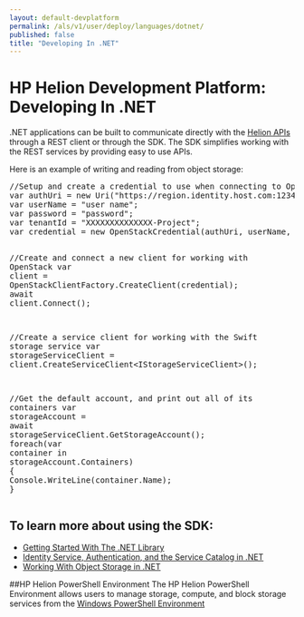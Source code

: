 ```yaml
---
layout: default-devplatform
permalink: /als/v1/user/deploy/languages/dotnet/
published: false
title: "Developing In .NET"
---
```

<!--PUBLISHED-->

# HP Helion Development Platform: Developing In .NET

.NET applications can be built to communicate directly with the <a class="reference external" href="http://docs.hpcloud.com/api">Helion APIs</a> through a REST client
or through the SDK. The SDK simplifies working with the REST services by providing easy to use APIs.</p>
<p>Here is an example of writing and reading from object storage:</p>
<div class="highlight-csharp"><div class="highlight"><pre><span class="c1">//Setup and create a credential to use when connecting to OpenStack</span>
<span class="n">var</span> <span class="n">authUri</span> <span class="p">=</span> <span class="k">new</span> <span class="n">Uri</span><span class="p">(</span><span class="s">&quot;https://region.identity.host.com:12345/v2.0&quot;</span><span class="p">);</span>
<span class="n">var</span> <span class="n">userName</span> <span class="p">=</span> <span class="s">&quot;user name&quot;</span><span class="p">;</span>
<span class="n">var</span> <span class="n">password</span> <span class="p">=</span> <span class="s">&quot;password&quot;</span><span class="p">;</span>
<span class="n">var</span> <span class="n">tenantId</span> <span class="p">=</span> <span class="s">&quot;XXXXXXXXXXXXXX-Project&quot;</span><span class="p">;</span>
<span class="n">var</span> <span class="n">credential</span> <span class="p">=</span> <span class="k">new</span> <span class="n">OpenStackCredential</span><span class="p">(</span><span class="n">authUri</span><span class="p">,</span> <span class="n">userName</span><span class="p">,</span> <span class="n">password</span><span class="p">,</span> <span class="n">tenantId</span><span class="p">);</span>

<span class="c1">//Create and connect a new client for working with OpenStack</span>
<span class="n">var</span> <span class="n">client</span> <span class="p">=</span> <span class="n">OpenStackClientFactory</span><span class="p">.</span><span class="n">CreateClient</span><span class="p">(</span><span class="n">credential</span><span class="p">);</span>
<span class="n">await</span> <span class="n">client</span><span class="p">.</span><span class="n">Connect</span><span class="p">();</span>

<span class="c1">//Create a service client for working with the Swift storage service</span>
<span class="n">var</span> <span class="n">storageServiceClient</span> <span class="p">=</span> <span class="n">client</span><span class="p">.</span><span class="n">CreateServiceClient</span><span class="p">&lt;</span><span class="n">IStorageServiceClient</span><span class="p">&gt;();</span>

<span class="c1">//Get the default account, and print out all of its containers</span>
<span class="n">var</span> <span class="n">storageAccount</span> <span class="p">=</span> <span class="n">await</span> <span class="n">storageServiceClient</span><span class="p">.</span><span class="n">GetStorageAccount</span><span class="p">();</span>
<span class="k">foreach</span><span class="p">(</span><span class="n">var</span> <span class="n">container</span> <span class="k">in</span> <span class="n">storageAccount</span><span class="p">.</span><span class="n">Containers</span><span class="p">)</span>
<span class="p">{</span>
    <span class="n">Console</span><span class="p">.</span><span class="n">WriteLine</span><span class="p">(</span><span class="n">container</span><span class="p">.</span><span class="n">Name</span><span class="p">);</span>
<span class="p">}</span>
</pre></div>
</div>

To learn more about using the SDK:
- 
- [Getting Started With The .NET Library](/als/v1/user/deploy/languages/dotnet/getstarted)
- [Identity Service, Authentication, and the Service Catalog in .NET](/als/v1/user/deploy/languages/dotnet/authentication)
- [Working With Object Storage in .NET](/als/v1/user/deploy/languages/dotnet/objectstore)


##HP Helion PowerShell Environment
The HP Helion PowerShell Environment allows users to manage storage, compute, and block storage services from the [Windows PowerShell Environment](https://docs.hpcloud.com/cli/)


